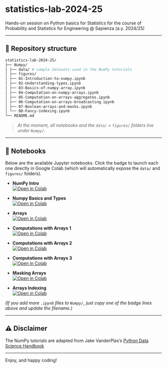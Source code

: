 # statistics-lab-2024-25
Hands-on session on Python basics for Statistics for the course of Probability and Statistics for Engineering @ Sapienza (a.y. 2024/25)


---

## 📂 Repository structure


```bash
statistics-lab-2024-25/
├── Numpy/
│ ├── data/ # sample datasets used in the NumPy tutorials
│ ├── figures/
│ ├── 01-Introduction-to-numpy.ipynb
│ ├── 02-Understanding-types.ipynb
│ ├── 03-Basics-of-numpy-array.ipynb
│ ├── 04-Computation-on-numpy-arrays.ipynb
│ ├── 05-Computation-on-arrays-aggregates.ipynb
│ ├── 06-Computation-on-arrays-broadcasting.ipynb
│ ├── 07-Boolean-arrays-and-masks.ipynb
│ └── 08-Fancy-indexing.ipynb
└── README.md
```

> *At the moment, all notebooks and the `data/` + `figures/` folders live under `Numpy/`.*


---

## 📓 Notebooks

Below are the available Jupyter notebooks. Click the badge to launch each one directly in Google Colab (which will automatically expose the `data/` and `figures/` folders).

- **NumPy Intro**  
  [![Open in Colab](https://colab.research.google.com/assets/colab-badge.svg)](https://colab.research.google.com/github/Engrima18/statistics-lab-2024-25/blob/main/Numpy/01-numpy_basics.ipynb)

- **Numpy Basics and Types**  
  [![Open in Colab](https://colab.research.google.com/assets/colab-badge.svg)](https://colab.research.google.com/github/Engrima18/statistics-lab-2024-25/blob/main/Numpy/02-Understanding-types.ipynb)

- **Arrays**  
  [![Open in Colab](https://colab.research.google.com/assets/colab-badge.svg)](https://colab.research.google.com/github/Engrima18/statistics-lab-2024-25/blob/main/Numpy/03-Basics-of-numpy-array.ipynb)

- **Computations with Arrays 1**  
  [![Open in Colab](https://colab.research.google.com/assets/colab-badge.svg)](https://colab.research.google.com/github/Engrima18/statistics-lab-2024-25/blob/main/Numpy/04-Computation-on-numpy-arrays.ipynb)

- **Computations with Arrays 2**  
  [![Open in Colab](https://colab.research.google.com/assets/colab-badge.svg)](https://colab.research.google.com/github/Engrima18/statistics-lab-2024-25/blob/main/Numpy/05-Computation-on-arrays-aggregates.ipynb)

- **Computations with Arrays 3**  
  [![Open in Colab](https://colab.research.google.com/assets/colab-badge.svg)](https://colab.research.google.com/github/Engrima18/statistics-lab-2024-25/blob/main/Numpy/06-Computation-on-arrays-broadcasting.ipynb)

- **Masking Arrays**  
  [![Open in Colab](https://colab.research.google.com/assets/colab-badge.svg)](https://colab.research.google.com/github/Engrima18/statistics-lab-2024-25/blob/main/Numpy/07-Boolean-arrays-and-masks.ipynb)

- **Arrays Indexing**  
  [![Open in Colab](https://colab.research.google.com/assets/colab-badge.svg)](https://colab.research.google.com/github/Engrima18/statistics-lab-2024-25/blob/main/Numpy/08-Fancy-indexing.ipynb)


*(If you add more `.ipynb` files to `Numpy/`, just copy one of the badge lines above and update the filename.)*

---

## ⚠️ Disclaimer

The NumPy tutorials are adapted from Jake VanderPlas’s [Python Data Science Handbook](https://github.com/jakevdp/PythonDataScienceHandbook)

---

Enjoy, and happy coding!  